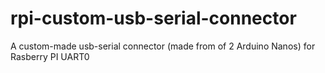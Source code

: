 # rpi-custom-usb-serial-connector
A custom-made usb-serial connector (made from of  2 Arduino Nanos) for Rasberry PI UART0
